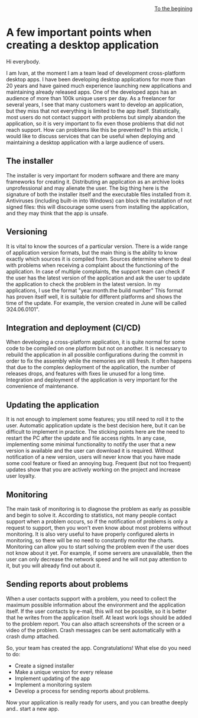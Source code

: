 <p align="right" width="100%"><a href="https://sploid.github.io/">To the begining</a></p>

# A few important points when creating a desktop application

Hi everybody.

I am Ivan, at the moment I am a team lead of development cross-platform desktop apps. I have been developing desktop applications for more than 20 years and have gained much experience launching new applications and maintaining already released apps. One of the developed apps has an audience of more than 100k unique users per day. As a freelancer for several years, I see that many customers want to develop an application, but they miss that not everything is limited to the app itself.
Statistically, most users do not contact support with problems but simply abandon the application, so it is very important to fix even those problems that did not reach support. How can problems like this be prevented? In this article, I would like to discuss services that can be useful when deploying and maintaining a desktop application with a large audience of users.

## The installer

The installer is very important for modern software and there are many frameworks for creating it. Distributing an application as an archive looks unprofessional and may alienate the user. The big thing here is the signature of both the installer itself and the executable files installed from it. Antiviruses (including built-in into Windows) can block the installation of not signed files: this will discourage some users from installing the application, and they may think that the app is unsafe.

## Versioning

It is vital to know the sources of a particular version. There is a wide range of application version formats, but the main thing is the ability to know exactly which sources it is compiled from. Sources determine where to deal with problems when receiving a complaint about the functioning of the application. In case of multiple complaints, the support team can check if the user has the latest version of the application and ask the user to update the application to check the problem in the latest version. In my applications, I use the format "year.month.the build number" This format has proven itself well, it is suitable for different platforms and shows the time of the update. For example, the version created in June will be called Э24.06.0101".

## Integration and deployment (CI/CD)

When developing a cross-platform application, it is quite normal for some code to be compiled on one platform but not on another. It is necessary to rebuild the application in all possible configurations during the commit in order to fix the assembly while the memories are still fresh. It often happens that due to the complex deployment of the application, the number of releases drops, and features with fixes lie unused for a long time. Integration and deployment of the application is very important for the convenience of maintenance.

## Updating the application

It is not enough to implement some features; you still need to roll it to the user. Automatic application update is the best decision here, but it can be difficult to implement in practice. The sticking points here are the need to restart the PC after the update and file access rights. In any case, implementing some minimal functionality to notify the user that a new version is available and the user can download it is required. Without notification of a new version, users will never know that you have made some cool feature or fixed an annoying bug. Frequent (but not too frequent) updates show that you are actively working on the project and increase user loyalty.

## Monitoring

The main task of monitoring is to diagnose the problem as early as possible and begin to solve it. According to statistics, not many people contact support when a problem occurs, so if the notification of problems is only a request to support, then you won't even know about most problems without monitoring. It is also very useful to have properly configured alerts in monitoring, so there will be no need to constantly monitor the charts. Monitoring can allow you to start solving the problem even if the user does not know about it yet. For example, if some servers are unavailable, then the user can only decrease the network speed and he will not pay attention to it, but you will already find out about it.

## Sending reports about problems

When a user contacts support with a problem, you need to collect the maximum possible information about the environment and the application itself. If the user contacts by e-mail, this will not be possible, so it is better that he writes from the application itself. At least work logs should be added to the problem report. You can also attach screenshots of the screen or a video of the problem. Crash messages can be sent automatically with a crash dump attached.

So, your team has created the app. Congratulations! What else do you need to do:

- Create a signed installer
- Make a unique version for every release
- Implement updating of the app
- Implement a monitoring system
- Develop a process for sending reports about problems.

Now your application is really ready for users, and you can breathe deeply and.. start a new app.
